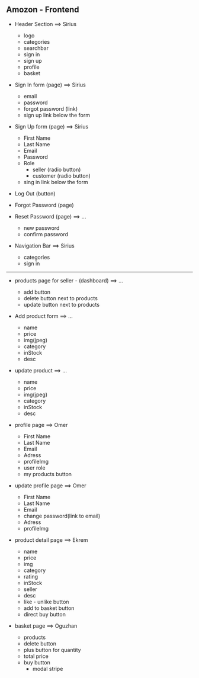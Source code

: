 ## Amozon - Frontend
- Header Section   ==> Sirius
    - logo
    - categories
    - searchbar
    - sign in
    - sign up
    - profile
    - basket

- Sign In form (page)  ==> Sirius
    - email
    - password
    - forgot password (link)
    - sign up link below the form
    
- Sign Up form (page)   ==>  Sirius
    - First Name
    - Last Name
    - Email 
    - Password
    - Role
        - seller (radio button)
        - customer (radio button)
    - sing in link below the form
- Log Out (button)
- Forgot Password (page)  
- Reset Password (page)   ==> ...
    - new password
    - confirm password
- Navigation Bar    ==> Sirius
    - categories
    - sign in

---
- products page for seller - (dashboard)  ==>  ...
    - add button 
    - delete button next to products
    - update button next to products

- Add product form   ==>  ...
    - name
    - price 
    - img(jpeg)
    - category 
    - inStock
    - desc

- update product   ==>  ...
    - name
    - price 
    - img(jpeg)
    - category 
    - inStock
    - desc

- profile page    ==>  Omer
    - First Name
    - Last Name
    - Email
    - Adress 
    - profileImg
    - user role
    - my products button

- update profile page    ==>  Omer
    - First Name
    - Last Name
    - Email
    - change password(link to email)
    - Adress 
    - profileImg

- product detail page   ==> Ekrem
    - name
    - price 
    - img
    - category
    - rating 
    - inStock 
    - seller
    - desc
    - like - unlike button
    - add to basket button
    - direct buy button

- basket page   ==>  Oguzhan
    - products
    - delete button
    - plus button for quantity
    - total price
    - buy button
        - modal stripe



